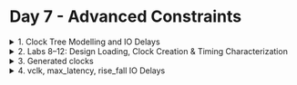 # Day 7 - Advanced Constraints

<details>
    <summary>1. Clock Tree Modelling and IO Delays </summary>

## Clock Tree Modelling and Uncertainty

* Basic constraints
    - Reg2Reg - Clock period
    - Input to Reg - Clock period, Input delay and Input transition
    - Reg to Output - Clock period, Output delay and Output transition

### What needs to be constrained for the clock ?
Clock period. As the clock period limits the time taken. 

* Will the clock arrive at the same time to the flop?
    - In a real scenario, definitely **NO**. The clock is built only during CTS; before that, the clock is an ideal network. But the clock doesn't reach all the flops at the same time. During synthesis, logic is optimized considering an ideal clock network. Should synthesis consider the practicality of the clock network?
      
![img1](https://github.com/Dhruvid98/SFAL-VSD-SoC-Design/blob/main/Day%207/Images/Clock_tree_uncertainty/img1.png)

### Clock Generation and Jitter

* **Jitter**: Stochastic variations of the clock generator.
![img2](https://github.com/Dhruvid98/SFAL-VSD-SoC-Design/blob/main/Day%207/Images/Clock_tree_uncertainty/img2.png)

### Clock Distribution and Skew

* **Skew**: The Timing difference between when a clock signal arrives at one flip-flop versus another within the same clock domain.
![img3](https://github.com/Dhruvid98/SFAL-VSD-SoC-Design/blob/main/Day%207/Images/Clock_tree_uncertainty/img3.png)

![img4](https://github.com/Dhruvid98/SFAL-VSD-SoC-Design/blob/main/Day%207/Images/Clock_tree_uncertainty/img4.png)  

### Factors for Clock Modelling  

![img5](https://github.com/Dhruvid98/SFAL-VSD-SoC-Design/blob/main/Day%207/Images/Clock_tree_uncertainty/img5.png)  
![img6](https://github.com/Dhruvid98/SFAL-VSD-SoC-Design/blob/main/Day%207/Images/Clock_tree_uncertainty/img6.png)  

## IO delays. 

![img1](https://github.com/Dhruvid98/SFAL-VSD-SoC-Design/blob/main/Day%207/Images/IO%20delays/img1.png)

### Getting the Ports and Clock in DC

![img2](https://github.com/Dhruvid98/SFAL-VSD-SoC-Design/blob/main/Day%207/Images/IO%20delays/img2.png)
![img3](https://github.com/Dhruvid98/SFAL-VSD-SoC-Design/blob/main/Day%207/Images/IO%20delays/img3.png)

### Querying the cells in the design 
- Hierarchical pins are nets

![img4](https://github.com/Dhruvid98/SFAL-VSD-SoC-Design/blob/main/Day%207/Images/IO%20delays/img4.png)  

### Clock Distribution 

![img5](https://github.com/Dhruvid98/SFAL-VSD-SoC-Design/blob/main/Day%207/Images/IO%20delays/img5.png)  
![img6](https://github.com/Dhruvid98/SFAL-VSD-SoC-Design/blob/main/Day%207/Images/IO%20delays/img6.png)

### Creating Clock 
- Here DC: Duty Cycle.
  
![img7](https://github.com/Dhruvid98/SFAL-VSD-SoC-Design/blob/main/Day%207/Images/IO%20delays/img7.png)

### Constraining IO Paths

![img8](https://github.com/Dhruvid98/SFAL-VSD-SoC-Design/blob/main/Day%207/Images/IO%20delays/img8.png)  
![img9](https://github.com/Dhruvid98/SFAL-VSD-SoC-Design/blob/main/Day%207/Images/IO%20delays/img9.png)  

</details>

<details>
    <summary>2. Labs 8–12: Design Loading, Clock Creation & Timing Characterization </summary>
	
## Lab 8 - Loading design, get_cells, get_ports and get_nets
 lab8_circuit.v (verilog code)
    
 ```
module lab8_circuit (input rst, input clk , input IN_A , input IN_B , output OUT_Y , output out_clk);
reg REGA , REGB , REGC ; 

always @ (posedge clk , posedge rst)
begin
	if(rst)
	begin
		REGA <= 1'b0;
		REGB <= 1'b0;
		REGC <= 1'b0;
	end
	else
	begin
		REGA <= IN_A | IN_B;
		REGB <= IN_A ^ IN_B;
		REGC <= !(REGA & REGB); 
	end
end

assign OUT_Y = ~REGC;

assign out_clk = clk;

endmodule
 ```

The corresponding circuit for lab8_circuit.v.  
![img1](https://github.com/Dhruvid98/SFAL-VSD-SoC-Design/blob/main/Day%207/Images/Lab1/img1.png)  

Syntax to run the command in DC under /verilog_files folder. ($target_lib and $link_lib are set to .db)

```
csh
dc_shell
read_verilog lab8_circuit.v
link
compile_ultra
```

* Reading the Verilog file should not throw any errors.
    - A useful message for that `Presto compilation completed successfully`: RTL does not have any errors or loading issues. It got loaded successfully.
* The file has inferred 3 registers, 1-bit wide, asynchronous reset type as shown below.

 ![img2](https://github.com/Dhruvid98/SFAL-VSD-SoC-Design/blob/main/Day%207/Images/Lab1/img2.png)

* The compilation shouldn't throw any errors.
![img3](https://github.com/Dhruvid98/SFAL-VSD-SoC-Design/blob/main/Day%207/Images/Lab1/img3.png)

### Commands with get ports
![img4](https://github.com/Dhruvid98/SFAL-VSD-SoC-Design/blob/main/Day%207/Images/Lab1/img4.png)

### Commands with get_cells
![img5](https://github.com/Dhruvid98/SFAL-VSD-SoC-Design/blob/main/Day%207/Images/Lab1/img5.png)

* Reference name of the cell in the library
![img6](https://github.com/Dhruvid98/SFAL-VSD-SoC-Design/blob/main/Day%207/Images/Lab1/img6.png)

The output obtained is sky130_fd_sc_hd__dfrtp_1, where `dfrtp` means `df`: DFF, `r`: asynchronous reset, `p`: positive triggered and `t`: true output (Q).  

* Syntax to know the reference name of a cell or all the cells in the design.
![img7](https://github.com/Dhruvid98/SFAL-VSD-SoC-Design/blob/main/Day%207/Images/Lab1/img7.png)

Command to write DDC of the design
```
write -f ddc -out lab8_circuit.ddc
```

Commands to open design_vision and read ddc file of design in Design Vision GUI.

```
csh
design_vsion
read_ddc lab8_circuit.ddc
```
![img8](https://github.com/Dhruvid98/SFAL-VSD-SoC-Design/blob/main/Day%207/Images/Lab1/img8.png)

```
get_nets * // get all nets of the design in Design Vision
all_connected N1 // to know were is N1 net is connected
```
![img9](https://github.com/Dhruvid98/SFAL-VSD-SoC-Design/blob/main/Day%207/Images/Lab1/img9.png)

* In design digital net can only be driven by **one** driver
  - If there are multiple driver nets -> Logcial level corrupted (inconclusive).
* Latch is a multidriven net because it is working within the standard cell called LATCH. As sizing of cells such as invertor will be taken care of.

![img10](https://github.com/Dhruvid98/SFAL-VSD-SoC-Design/blob/main/Day%207/Images/Lab1/img10.png)  


## Lab 9 - get_pins, get_clocks, querying_clocks.

Syntax to get and read all the pins
```
get_pins * // get all pins
foreach_in_collection my_pin [get_pins *] {
set pin_name [get_object_name $my_pin];
echo $pin_name;
}
```
Below is the output. 
![img1](https://github.com/Dhruvid98/SFAL-VSD-SoC-Design/blob/main/Day%207/Images/Lab2/img1.png)  

Command for different attributes of a pin 
* To check direction of a pin

```
get_attribute [get_pins REGC_reg/RESET_B] direction 
```
* To check whether a pin is clock pin or not.
   - This attibute should only be queried on **input pins**

```
get_attribute [get_pins REGC_reg/RESET_B] clock
```

* To know direction of all pin

```
foreach_in_collection my_pin [get_pins *] {
set my_pin_name [get_object_name $my_pin];
set dir [get_attribute [get_pins $my_pin_name] direction];
echo $my_pin_name $dir;
}
```

Below is the output.  
![img2](https://github.com/Dhruvid98/SFAL-VSD-SoC-Design/blob/main/Day%207/Images/Lab2/img2.png)  

Synatx of query_clk.tcl
* Here we are qureing all the clock pins who's direction is `in`.

```
foreach_in_collection my_pin [get_pins *] {
	set my_pin_name [get_object_name $my_pin];
        set dir [get_attribute [get_pins $my_pin_name] direction];                                                                                              
	if { [regexp $dir in] } {
		if { [get_attribute [get_pins $my_pin_name] clock ] } { 
 			echo $my_pin_name;

		}
	}
}
```

Below is the output. 
![img3](https://github.com/Dhruvid98/SFAL-VSD-SoC-Design/blob/main/Day%207/Images/Lab2/img3.png) 

* Difference betwwen clock and clocks in get_attribute.
  - get_attribute [get_pins $my_pin_name]**clock** : Will tell us whether that pin is meant to receive the clock as per the standard cell library or not.
  - get_attribute [get_pins $my_pin_name]**clocks** : Will tell us what is the name of the clock reaching there. 

![img4](https://github.com/Dhruvid98/SFAL-VSD-SoC-Design/blob/main/Day%207/Images/Lab2/img4.png)  

## Lab 10 - Create_clock waveform.
* The command `current_design` tells the name of top module we are working on.  

Syntax to create a clock and get it's attributes. 
* Here clock is generated with period (per) of 10ns\
* If the `get_attribute [get_clocks MYCLK] is_generated` is false then it is a master clock.

```
create_clock -name MYCLK -per 10 [get_ports clk] // generate the clock
get_clocks * // to know clocks
get_attribute [get_clocks MYCLK] period // period of clock
get_attribute [get_clocks MYCLK] is_generated // to check whether the clock is generated or not
report_clocks * // to know the information about all clock
```
![img1](https://github.com/Dhruvid98/SFAL-VSD-SoC-Design/blob/main/Day%207/Images/Lab10/img1.png)  

* Query the attributes of all clock pin

```
foreach_in_collection my_pin [get_pins *] {
	set my_pin_name [get_object_name $my_pin];
        set dir [get_attribute [get_pins $my_pin_name] direction];                                                                                              
	if { [regexp $dir in] } {
		if { [get_attribute [get_pins $my_pin_name] clock ] } { 
			set clk [get_attribute [get_pins $my_pin_name] clocks];
			set clk_name [get_object_name $clk];
 			echo $my_pin_name $clk_name;

		}
	}
}
```

![img2](https://github.com/Dhruvid98/SFAL-VSD-SoC-Design/blob/main/Day%207/Images/Lab10/img2.png)

* The clock should be created only on **clock port** (on the external port which is meant to receive the clock) or on **clock generator**.
* Do not create a clock on the pin. The clock created on the pin will not reach to any clock pin of any flop

Syntax to remove the clock. (BAD_CLK is clock name)
```
remove_clock BAD_CLK 
```

Syntax to create a clock with different rising/falling time and different duty cycle. 
- The order of command doesn't matter when creating a clock.

```
create_clock -name MYCLK -period 10 [get_ports clk] -wave {5 10} // first_rise:5, first_fall : 10
create_clock -name MYCLK -period 10 -wave {0 2.5} [get_ports clk] // different duty cycle
```
![img3](https://github.com/Dhruvid98/SFAL-VSD-SoC-Design/blob/main/Day%207/Images/Lab10/img3.png)  

## Lab 11 : Clock Network Modelling - Uncertainty, report_timing

![img1](https://github.com/Dhruvid98/SFAL-VSD-SoC-Design/blob/main/Day%207/Images/Lab11/img1.png)  
![img2](https://github.com/Dhruvid98/SFAL-VSD-SoC-Design/blob/main/Day%207/Images/Lab11/img2.png)

Syntax to model different latency
```
set_clock_latency -source 1 [get_clocks MYCLK] // source latency
set_clock_latency 1 [get_clocks MYCLK] // network latency
set_clock_uncertainty 0.5 [get_clocks MYCLK] // max delay or setup
set_clock_uncertainty -hold 0.1 [get_clocks MYCLK] // min delay or hold. 
```
* *By default*, model uncertainty is applied to the maximum delay or setup
  
* If no clock is present, report_timing shows **path is unconstrained**.
![img3](https://github.com/Dhruvid98/SFAL-VSD-SoC-Design/blob/main/Day%207/Images/Lab11/img3.png)

Syntax to report clock to register
```
report_timing -to REGC_reg/D
```
As of now, a latency constraint has not been defined.  

![img5](https://github.com/Dhruvid98/SFAL-VSD-SoC-Design/blob/main/Day%207/Images/Lab11/img5.png)
![img4](https://github.com/Dhruvid98/SFAL-VSD-SoC-Design/blob/main/Day%207/Images/Lab11/img4.png) 

After modeling the clock, setting the clock latency using below commands. 
```
set_clock_latency -source 2 [get_clocks MYCLK]
set_clock_latency 1 [get_clocks MYCLK]
set_clock_uncertainty 0.5 [get_clocks MYCLK]
set_clock_uncertainty -hold 0.1 [get_clocks MYCLK]
```
![img6](https://github.com/Dhruvid98/SFAL-VSD-SoC-Design/blob/main/Day%207/Images/Lab11/img6.png)  

* **What are we checking?**
  - data required time **>** data arrival time
  - slack =  data required time - data arrival time
  
*  Why uncertainity and skew are subtracted from the clock period ?
![img7](https://github.com/Dhruvid98/SFAL-VSD-SoC-Design/blob/main/Day%207/Images/Lab11/img7.png)

Calculations for hold, uncertainty, and skew
- For setup, check happens across one period. 
- For hold, 0 cycle check happens.

![img8](https://github.com/Dhruvid98/SFAL-VSD-SoC-Design/blob/main/Day%207/Images/Lab11/img8.png)  

Syntax to check report_timing for hold/min 
```
report_timing -to REGC_reg/D -dealy -min
```
![img9](https://github.com/Dhruvid98/SFAL-VSD-SoC-Design/blob/main/Day%207/Images/Lab11/img9.png)

#### All Reg2Reg paths are constrained by the clock. 

## Lab 12 : IO Delays
The input and output paths in the design have not been constrained yet. 
![img1](https://github.com/Dhruvid98/SFAL-VSD-SoC-Design/blob/main/Day%207/Images/Lab12/img1.png)  

Syntax to know the modeling of ports and pins
```
report_port verbose
```

* Report_timing shows **path is unconstrained** for Input and Output paths.

Syntax to see timing around port IN_A and OUT_Y. 
```
report_timing -from IN_A
report_timing -to OUT_Y
```
![img2](https://github.com/Dhruvid98/SFAL-VSD-SoC-Design/blob/main/Day%207/Images/Lab12/img2.png) 
![img3](https://github.com/Dhruvid98/SFAL-VSD-SoC-Design/blob/main/Day%207/Images/Lab12/img3.png) 

Syntax to model the input port delay
```
set_input_delay -max 5 -clock [get_clocks MYCLK] [get_ports IN_A]
report_timing -from IN_A
```

![img4](https://github.com/Dhruvid98/SFAL-VSD-SoC-Design/blob/main/Day%207/Images/Lab12/img4.png)

Syntax to model the transition in port IN_A and store it in a file.
```
report_timing -from IN_A -trans -net -cap -nosplit > a
```
![img5](https://github.com/Dhruvid98/SFAL-VSD-SoC-Design/blob/main/Day%207/Images/Lab12/img5.png)  

Syntax to set a max and min transition for port IN_A
```
set_input_transition -max 0.3 [get_ports IN_A]
set_input_transition -min 0.1 [get_ports IN_A]
```

Syntax to model the max and min delay of output port
```
set_output_delay -max 5 -clock [get_clocks MYCLK] [get_ports OUT_Y]
set_output_delay -min 1 -clock [get_clocks MYCLK] [get_ports OUT_Y]
```
![img6](https://github.com/Dhruvid98/SFAL-VSD-SoC-Design/blob/main/Day%207/Images/Lab12/img6.png)  

Syntax to model a max load for output port
```
set_load -max 0.4 [get_ports OUT_Y]
```
![img7](https://github.com/Dhruvid98/SFAL-VSD-SoC-Design/blob/main/Day%207/Images/Lab12/img7.png)

Syntax to model a min load for output port
```
set_load -min 0.1 [get_ports OUT_Y]
```
![img8](https://github.com/Dhruvid98/SFAL-VSD-SoC-Design/blob/main/Day%207/Images/Lab12/img8.png)

</details>

<details>
    <summary>3. Generated clocks </summary>
	
# Generated clk 
![img1](https://github.com/Dhruvid98/SFAL-VSD-SoC-Design/blob/main/Day%207/Images/generated_clk/img1.png)  
![img2](https://github.com/Dhruvid98/SFAL-VSD-SoC-Design/blob/main/Day%207/Images/generated_clk/img2.png)
![img3](https://github.com/Dhruvid98/SFAL-VSD-SoC-Design/blob/main/Day%207/Images/generated_clk/img3.png)

- Assuming the clock won't toggle between A and B in each cycle. It will be constant. Either A or B.

![img4](https://github.com/Dhruvid98/SFAL-VSD-SoC-Design/blob/main/Day%207/Images/generated_clk/img4.png)  

## Lab 13: Generated_clocks
![img1](https://github.com/Dhruvid98/SFAL-VSD-SoC-Design/blob/main/Day%207/Images/Lab13/img1.png)  

* Timing report before the generated clock

![img2](https://github.com/Dhruvid98/SFAL-VSD-SoC-Design/blob/main/Day%207/Images/Lab13/img2.png)  

### Clock Divider

![img3](https://github.com/Dhruvid98/SFAL-VSD-SoC-Design/blob/main/Day%207/Images/Lab13/img3.png)

### Generating clock
*  Modelling the outclk wrt MYCLK

Syntax to create a generated clock, no divider
```
create_generated_clock -name MYGEN_CLK -master MYCLK -source [get_ports clk] -div 1 [get_ports out_clk]
```

* Reporting all the present clocks.
![img4](https://github.com/Dhruvid98/SFAL-VSD-SoC-Design/blob/main/Day%207/Images/Lab13/img4.png)

* The timing of OUT_Y is still with respect to MYCLK
![img5](https://github.com/Dhruvid98/SFAL-VSD-SoC-Design/blob/main/Day%207/Images/Lab13/img5.png)

* Syntax to model the timing with respect to `MYGEN_CLK`
```
set_clock_latency -max 1 [get_clocks MYGEN_CLK]
```

Syntax to annotate the minimum and maximum delay.
```
set_output_delay -max 5 [get_ports OUT_Y] -clock [get_clocks MYGEN_CLK]
set_output_delay -min 1 [get_ports OUT_Y] -clock [get_clocks MYGEN_CLK]
```
![img6](https://github.com/Dhruvid98/SFAL-VSD-SoC-Design/blob/main/Day%207/Images/Lab13/img6.png)  

### Updating the lab8 circuit design 

i. Update the design lab8_circuit.v where `out_div_clk` is added to the original syntax.

lab8_circuit_modified.v  

```
module lab8_circuit (input rst, input clk , input IN_A , input IN_B , output OUT_Y , output out_clk , output reg out_div_clk);
reg REGA , REGB , REGC ; 

always @ (posedge clk , posedge rst)
begin
	if(rst)
	begin
		REGA <= 1'b0;
		REGB <= 1'b0;
		REGC <= 1'b0;
		out_div_clk <= 1'b0;
	end
	else
	begin
		REGA <= IN_A | IN_B;
		REGB <= IN_A ^ IN_B;
		REGC <= !(REGA & REGB);
		out_div_clk <= ~out_div_clk; 
	end
end

assign OUT_Y = ~REGC;

assign out_clk = clk;

endmodule
```
ii. Read the design using the `read_verilog` command.
iii. As the design got updated, all the earlier constraints got erased. So we create a lab8_cons.tcl where all the commands are mentioned performed until now. 

Syntax lab8_cons.tcl 
```
create_clock -name MYCLK -per 10 [get_ports clk];
set_clock_latency -source 2 [get_clocks MYCLK];
set_clock_latency 1 [get_clocks MYCLK];
set_clock_uncertainty -setup 0.5 [get_clocks MYCLK];
set_clock_uncertainty -hold 0.1 [get_clocks MYCLK];
set_input_delay -max 5 -clock [get_clocks MYCLK] [get_ports IN_A];
set_input_delay -max 5 -clock [get_clocks MYCLK] [get_ports IN_B];
set_input_delay -min 1 -clock [get_clocks MYCLK] [get_ports IN_A];
set_input_delay -min 1 -clock [get_clocks MYCLK] [get_ports IN_B];
set_input_transition -max 0.4 [get_ports IN_A];
set_input_transition -max 0.4 [get_ports IN_B];
set_input_transition -min 0.1 [get_ports IN_A];
set_input_transition -min 0.1 [get_ports IN_B];
create_generated_clock -name MYGEN_CLK -master MYCLK -source [get_ports clk] -div 1 [get_ports out_clk];
create_generated_clock -name MYGEN_DIV_CLK -master MYCLK -source [get_ports clk] -div 2 [get_ports out_div_clk]; 
set_output_delay -max 5 -clock [get_clocks MYGEN_CLK] [get_ports OUT_Y];
set_output_delay -min 1 -clock [get_clocks MYGEN_CLK] [get_ports OUT_Y];
set_load -max 0.4 [get_ports OUT_Y];
set_load -min 0.1 [get_ports OUT_Y];
```

iv. Linking the design using `link`
v. Sourcing the lab8_cons.tcl file using `source lab8_cons.tcl`
vi. Reporting the clocks in the design `report_clocks`  
vii. Reporting all the `get_generated clocks` 

![img7]https://github.com/Dhruvid98/SFAL-VSD-SoC-Design/blob/main/Day%207/Images/Lab13/img7.png() 

viii. With the command `report_ports -verbose` all the information about ports is displayed
![img8](https://github.com/Dhruvid98/SFAL-VSD-SoC-Design/blob/main/Day%207/Images/Lab13/img8.png)
![img9](https://github.com/Dhruvid98/SFAL-VSD-SoC-Design/blob/main/Day%207/Images/Lab13/img9.png)
![img10](https://github.com/Dhruvid98/SFAL-VSD-SoC-Design/blob/main/Day%207/Images/Lab13/img10.png)

</details> 

<details>
    <summary>4. vclk, max_latency, rise_fall IO Delays </summary>

# 4 - vclk, max_latency, rise_fall IO Delays


</details> 
